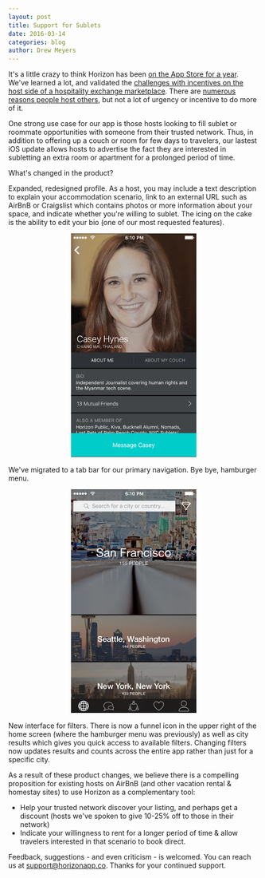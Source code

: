 ```yaml
---
layout: post
title: Support for Sublets
date: 2016-03-14
categories: blog
author: Drew Meyers
---
```

It's a little crazy to think Horizon has been [on the App Store for a year](http://www.horizonapp.co/blog/horizon-app-store-release/). We've learned a lot, and validated the [challenges with incentives on the host side of a hospitality exchange marketplace](http://www.horizonapp.co/blog/2016-age-old-conundrum-hospitality-exchanges-host-incentives/). There are [numerous reasons people host others](http://www.horizonapp.co/blog/incentives-hosting-hospitality-networks/), but not a lot of urgency or incentive to do more of it. 

One strong use case for our app is those hosts looking to fill sublet or roommate opportunities with someone from their trusted network. Thus, in addition to offering up a couch or room for few days to travelers, our lastest iOS update allows hosts to advertise the fact they are interested in subletting an extra room or apartment for a prolonged period of time.

What's changed in the product?

Expanded, redesigned profile. As a host, you may include a text description to explain your accommodation scenario, link to an external URL such as AirBnB or Craigslist which contains photos or more information about your space, and indicate whether you're willing to sublet. The icing on the cake is the ability to edit your bio (one of our most requested features).

<p align="center"><img src="/assets/profile-sublet-1.6.png"></p>

We've migrated to a tab bar for our primary navigation. Bye bye, hamburger menu.

<p align="center"><img src="/assets/home-sublet-1.6.png"></p>

New interface for filters. There is now a funnel icon in the upper right of the home screen (where the hamburger menu was previously) as well as city results which gives you quick access to available filters. Changing filters now updates results and counts across the entire app rather than just for a specific city.

As a result of these product changes, we believe there is a compelling proposition for existing hosts on AirBnB (and other vacation rental & homestay sites) to use Horizon as a complementary tool:

- Help your trusted network discover your listing, and perhaps get a discount (hosts we've spoken to give 10-25% off to those in their network)
- Indicate your willingness to rent for a longer period of time & allow travelers interested in that scenario to book direct.

Feedback, suggestions - and even criticism - is welcomed. You can reach us at [support@horizonapp.co](mailto:support@horizonapp.co). Thanks for your continued support.